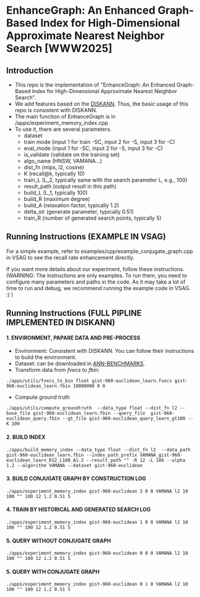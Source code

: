 # EnhanceGraph: An Enhanced Graph-Based Index for High-Dimensional Approximate Nearest Neighbor Search [WWW2025]
## Introduction 
- This repo is the implementation of "EnhanceGraph: An Enhanced Graph-Based Index for High-Dimensional Approximate Nearest Neighbor Search".
- We add features based on the [DISKANN](https://github.com/microsoft/DiskANN). Thus, the basic usage of this repo is consistent with DISKANN.
- The main function of EnhanceGraph is in /apps/experiment_memory_index.cpp
- To use it, there are several parameters.
    - dataset
    - train mode (input 1 for train -SC, input 2 for -S, input 3 for -C)
    - eval_mode (input 1 for -SC, input 2 for -S, input 3 for -C)
    - is_validate (validate on the training set)
    - algo_name (HNSW, VAMANA...)
    - dist_fn (mips, l2, cosine)
    - K (recall@k, typically 10)
    - train_L (L_2, typically same with the search parameter L, e.g., 100)
    - result_path (output result in this path)
    - build_L (L_1, typically 100)
    - build_R (maximum degree)
    - build_A (relaxation factor, typically 1.2)
    - delta_str (generate parameter, typically 0.51)
    - train_R (number of generated search points, typically 5)

## Running Instructions (EXAMPLE IN VSAG)
For a simple example, refer to examples/cpp/example_conjugate_graph.cpp in VSAG to see the recall rate enhancement directly.

If you want more details about our experiment, follow these instructions. (WARNING: The instructions are only examples. To run them, you need to configure many parameters and paths in the code. As it may take a lot of time to run and debug, we recommend running the example code in VSAG. :) )

## Running Instructions (FULL PIPLINE IMPLEMENTED IN DISKANN)
#### 1. ENVIRONMENT, PAPARE DATA AND PRE-PROCESS
- Environment: Consistent with DISKANN. You can follow their instructions to build the environment.
- Dataset: can be downloaded in [ANN-BENCHMARKS](https://github.com/erikbern/ann-benchmarks).
- Transform data from *fvecs* to *fbin*:
```
./apps/utils/fvecs_to_bin float gist-960-euclidean_learn.fvecs gist-960-euclidean_learn.fbin 10000000 0 0
```
- Compute ground truth
```
./apps/utils/compute_groundtruth  --data_type float --dist_fn l2 --base_file gist-960-euclidean_learn.fbin --query_file  gist-960-euclidean_query.fbin --gt_file gist-960-euclidean_query_learn_gt100 --K 100
```

#### 2. BUILD INDEX 
    ./apps/build_memory_index --data_type float --dist_fn l2  --data_path gist-960-euclidean_learn.fbin --index_path_prefix VAMANA_gist-960-euclidean_learn_R12_L100_A1.2 --result_path "" -R 12 -L 100 --alpha 1.2 --algorithm VAMANA --dataset gist-960-euclidean

#### 3. BUILD CONJUGATE GRAPH BY CONSTRUCTION LOG
    ./apps/experiment_memory_index gist-960-euclidean 3 0 0 VAMANA l2 10 100 "" 100 12 1.2 0.51 5

#### 4. TRAIN BY HISTORICAL AND GENERATED SEARCH LOG
    ./apps/experiment_memory_index gist-960-euclidean 1 0 0 VAMANA l2 10 100 "" 100 12 1.2 0.51 5

#### 5. QUERY WITHOUT CONJUGATE GRAPH
    ./apps/experiment_memory_index gist-960-euclidean 0 0 0 VAMANA l2 10 100 "" 100 12 1.2 0.51 5

#### 5. QUERY WITH CONJUGATE GRAPH
    ./apps/experiment_memory_index gist-960-euclidean 0 1 0 VAMANA l2 10 100 "" 100 12 1.2 0.51 5
